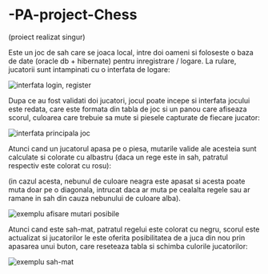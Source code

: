 # -PA-project-Chess
(proiect realizat singur)

Este un joc de sah care se joaca local, intre doi oameni si foloseste o baza de date (oracle db + hibernate) pentru inregistrare / logare. 
La rulare, jucatorii sunt intampinati cu o interfata de logare: 

![interfata login, register](https://i.imgur.com/d4tgorZ.png)  

Dupa ce au fost validati doi jucatori, jocul poate incepe si interfata jocului este redata, care este formata din tabla de joc si un panou care afiseaza
scorul, culoarea care trebuie sa mute si piesele capturate de fiecare jucator:

![interfata principala joc](https://i.imgur.com/3tlHEtD.png)

Atunci cand un jucatorul apasa pe o piesa, mutarile valide ale acesteia sunt calculate si colorate cu albastru (daca un rege este in sah, patratul respectiv este colorat cu rosu):

(in cazul acesta, nebunul de culoare neagra este apasat si acesta poate muta doar pe o diagonala, intrucat daca ar muta pe cealalta regele sau ar ramane in sah 
din cauza nebunului de culoare alba). 

![exemplu afisare mutari posibile](https://i.imgur.com/OCtDc8t.png)

Atunci cand este sah-mat, patratul regelui este colorat cu negru, scorul este actualizat si jucatorilor le este oferita posibilitatea de a juca din nou prin apasarea unui buton, care reseteaza tabla si schimba culorile jucatorilor:

![exemplu sah-mat](https://i.imgur.com/EWoHKTt.png)

